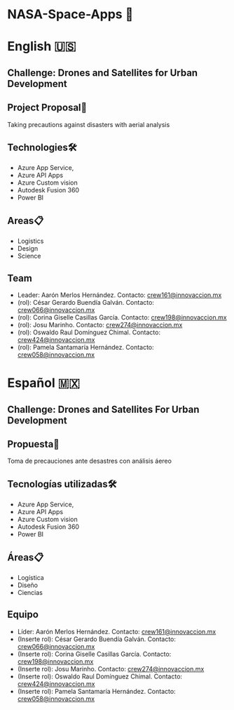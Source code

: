 # NASA-Space-Apps 🚀

# English 🇺🇸
## Challenge: Drones and Satellites for Urban Development

## Project Proposal📄
Taking precautions against disasters with aerial analysis

## Technologies🛠️
- Azure App Service, 
- Azure API Apps
- Azure Custom vision
- Autodesk Fusion 360
- Power BI

## Areas📋
- Logistics
- Design
- Science

## Team
- Leader: Aarón Merlos Hernández. Contacto: crew161@innovaccion.mx
- (rol): César Gerardo Buendía Galván. Contacto: crew066@innovaccion.mx
- (rol): Corina Giselle Casillas García. Contacto: crew198@innovaccion.mx
- (rol): Josu Marinho. Contacto: crew274@innovaccion.mx
- (rol): Oswaldo Raul Domínguez Chimal. Contacto: crew424@innovaccion.mx
- (rol): Pamela Santamaría Hernández. Contacto: crew058@innovaccion.mx



# Español 🇲🇽
## Challenge: Drones and Satellites For Urban Development

## Propuesta📄
Toma de precauciones ante desastres con análisis áereo

## Tecnologías utilizadas🛠️ 
- Azure App Service, 
- Azure API Apps
- Azure Custom vision
- Autodesk Fusion 360
- Power BI

## Áreas📋
- Logística
- Diseño
- Ciencias


## Equipo
- Líder: Aarón Merlos Hernández. Contacto: crew161@innovaccion.mx
- (Inserte rol): César Gerardo Buendía Galván. Contacto: crew066@innovaccion.mx
- (Inserte rol): Corina Giselle Casillas García. Contacto: crew198@innovaccion.mx
- (Inserte rol): Josu Marinho. Contacto: crew274@innovaccion.mx
- (Inserte rol): Oswaldo Raul Domínguez Chimal. Contacto: crew424@innovaccion.mx
- (Inserte rol): Pamela Santamaría Hernández. Contacto: crew058@innovaccion.mx
